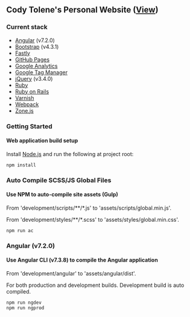 ## Cody Tolene's Personal Website ([View](https://www.codytolene.com))

### Current stack
- [Angular](https://angular.io/) (v7.2.0)
- [Bootstrap](https://getbootstrap.com/) (v4.3.1)
- [Fastly](https://www.fastly.com/)
- [GitHub Pages](https://pages.github.com/)
- [Google Analytics](https://analytics.google.com/analytics/web/)
- [Google Tag Manager](https://tagmanager.google.com/)
- [jQuery](https://jquery.com/) (v3.4.0)
- [Ruby](https://www.ruby-lang.org/en/)
- [Ruby on Rails](https://rubyonrails.org/)
- [Varnish](http://varnish-cache.org/)
- [Webpack](https://webpack.js.org/)
- [Zone.js](https://github.com/angular/zone.js/)

### Getting Started
#### Web application build setup
Install [Node.js](https://nodejs.org/en/) and run the following at project root:
```
npm install
```

### Auto Compile SCSS/JS Global Files
#### Use NPM to auto-compile site assets (Gulp)
From 'development/scripts/\*\*/\*.js' to 'assets/scripts/global.min.js'.

From 'development/styles/\*\*/\*.scss' to 'assets/styles/global.min.css'.
```
npm run ac
```

### Angular (v7.2.0)
#### Use Angular CLI (v7.3.8) to compile the Angular application
From 'development/angular' to 'assets/angular/dist'.

For both production and development builds. Development build is auto compiled.
```
npm run ngdev
npm run ngprod
```
